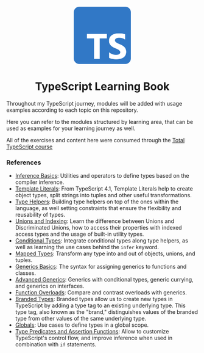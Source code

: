 <p align="center">
  <img alt="TypeScript Logo" width="150" src="./.github/images/ts-logo.png">
  <h1 align="center">TypeScript Learning Book</h1>
</p>

Throughout my TypeScript journey, modules will be added with usage examples according to each topic on this repository.

Here you can refer to the modules structured by learning area, that can be used as examples for your learning journey as well.

All of the exercises and content here were consumed through the [Total TypeScript course](https://github.com/total-typescript)

### References

- [Inference Basics](./src/learning/typescript-core/inference-basics.ts): Utilities and operators to define types based on the compiler inference.
- [Template Literals](./src/learning/typescript-core/template-literals.ts): From TypeScript 4.1, Template Literals help to create object types, split strings into tuples and other useful transformations.
- [Type Helpers](./src/learning/typescript-core/type-helpers.ts): Building type helpers on top of the ones within the language, as well setting constraints that ensure the flexibility and reusability of types.
- [Unions and Indexing](./src/learning/typescript-core/unions-and-indexing.ts): Learn the difference between Unions and Discriminated Unions, how to access their properties with indexed access types and the usage of built-in utility types.
- [Conditional Types](./src/learning/typescript-core/conditional-types.ts): Integrate conditional types along type helpers, as well as learning the use cases behind the `infer` keyword.
- [Mapped Types](./src/learning/typescript-core/mapped-types.ts): Transform any type into and out of objects, unions, and tuples.
- [Generics Basics](./src/learning/generics/basics.ts): The syntax for assigning generics to functions and classes.
- [Advanced Generics](./src/learning/generics/advanced-generics.ts): Generics with conditional types, generic currying, and generics on interfaces.
- [Function Overloads](./src/learning/generics/function-overloads.ts): Compare and contrast overloads with generics.
- [Branded Types](./src/learning/advanced-typescript-patterns/branded-types.ts): Branded types allow us to create new types in TypeScript by adding a type tag to an existing underlying type. This type tag, also known as the "brand," distinguishes values of the branded type from other values of the same underlying type.
- [Globals](./src/learning/advanced-typescript-patterns/globals.ts): Use cases to define types in a global scope.
- [Type Predicates and Assertion Functions](./src/learning/advanced-typescript-patterns/type-predicates-and-assertion-functions.ts): Allow to customize TypeScript's control flow, and
  improve inference when used in combination with `if` statements.
